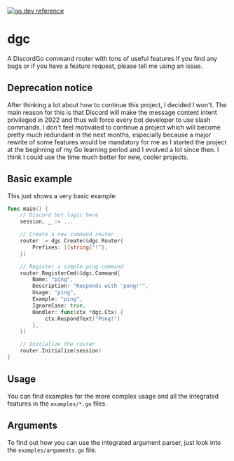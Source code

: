 [![go.dev reference](https://img.shields.io/badge/go.dev-reference-007d9c?logo=go&logoColor=white)](https://pkg.go.dev/github.com/Lukaesebrot/dgc)

# dgc

A DiscordGo command router with tons of useful features
If you find any bugs or if you have a feature request, please tell me using an issue.

## Deprecation notice

After thinking a lot about how to continue this project, I decided I won't.
The main reason for this is that Discord will make the message content intent privileged in 2022 and thus will force every bot developer to use slash commands.
I don't feel motivated to continue a project which will become pretty much redundant in the next months, especially because a major rewrite of some features would be mandatory for me as I started the project at the beginning of my Go learning period and I evolved a lot since then.
I think I could use the time much better for new, cooler projects.

## Basic example

This just shows a very basic example:
```go
func main() {
    // Discord bot logic here
    session, _ := ...

    // Create a new command router
    router := dgc.Create(&dgc.Router{
        Prefixes: []string{"!"},
    })

    // Register a simple ping command
    router.RegisterCmd(&dgc.Command{
        Name: "ping",
        Description: "Responds with 'pong!'",
        Usage: "ping",
        Example: "ping",
        IgnoreCase: true,
        Handler: func(ctx *dgc.Ctx) {
            ctx.RespondText("Pong!")
        },
    })

    // Initialize the router
    router.Initialize(session)
}
```

## Usage

You can find examples for the more complex usage and all the integrated features in the `examples/*.go` files.

## Arguments

To find out how you can use the integrated argument parser, just look into the `examples/arguments.go` file.
